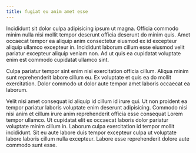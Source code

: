 ```yaml
---
title: fugiat eu anim amet esse
---
```


Incididunt sit dolor culpa adipisicing ipsum ut magna. Officia commodo minim nulla nisi mollit tempor deserunt officia deserunt do minim quis. Amet occaecat tempor ea aliquip anim consectetur eiusmod ex id excepteur aliquip ullamco excepteur in. Incididunt laborum cillum esse eiusmod velit pariatur excepteur aliquip veniam non. Ad ut quis ea cupidatat voluptate enim est commodo cupidatat ullamco sint.

Culpa pariatur tempor sint enim nisi exercitation officia cillum. Aliqua minim sunt reprehenderit labore cillum eu. Ex voluptate et quis ea do mollit exercitation. Dolor commodo ut dolor aute tempor amet laboris occaecat ea laborum.

Velit nisi amet consequat id aliquip id cillum id irure qui. Ut non proident ea tempor pariatur laboris voluptate enim deserunt adipisicing. Commodo nisi nisi anim et cillum irure anim reprehenderit officia esse consequat Lorem tempor ullamco. Ut cupidatat elit ex occaecat laboris dolor pariatur voluptate minim cillum in. Laborum culpa exercitation id tempor mollit incididunt. Sit eu aute labore duis tempor excepteur culpa ut voluptate labore laboris cillum nulla excepteur. Labore esse reprehenderit dolore aute commodo sunt esse.